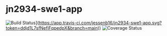 # jn2934-swe1-app
![Build Status]([https://travis-ci.com/jessenb16/jn2934-swe1-app.svg?branch=main)](https://app.travis-ci.com/jessenb16/jn2934-swe1-app.svg?token=ddjd1L7sfNefiFqpedpX&branch=main))
![Coverage Status](https://coveralls.io/repos/github/jessenb16/jn2934-swe1-app/badge.svg?branch=main)
